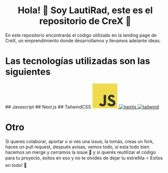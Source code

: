 <h1 align="center">Hola! 👋 Soy LautiRad, este es el repositorio de CreX 🚀</h1>
<p align="left">En este repositorio encontrarás el código utilizado en la landing page
de CreX, un emprendimiento donde desarrollamos y llevamos adelante ideas.
</p>
<h1 align="left">Las tecnologías utilizadas son las siguientes</h1>
## Javascript
## Next.js
## TailwindCSS
<a href="https://developer.mozilla.org/en-US/docs/Web/JavaScript" target="_blank" rel="noreferrer"> <img src="https://raw.githubusercontent.com/devicons/devicon/master/icons/javascript/javascript-original.svg" alt="javascript" width="80" height="80"/> </a>
<a href="https://nextjs.org/" target="_blank" rel="noreferrer"> <img src="https://cdn.worldvectorlogo.com/logos/nextjs-2.svg" alt="nextjs" width="50" height="50"/> </a>
<a href="https://tailwindcss.com/" target="_blank" rel="noreferrer"> <img src="https://www.vectorlogo.zone/logos/tailwindcss/tailwindcss-icon.svg" alt="tailwind" width="50" height="50"/></a>

<h1 align="left">Otro</h1>
<p align="left">Si queres colaborar, aportar o si ves una issue, la tomás, creas un fork, haces un pull request, después avisas, vemos todo, si esta todo bien hacemos un merge y cerramos la issue 🚀 y si querés reutilizar el código para tu proyecto, exitos en eso y no te olvides de dejar tu estrellita ⭐ Exitos en todo! 🥳
</p>
